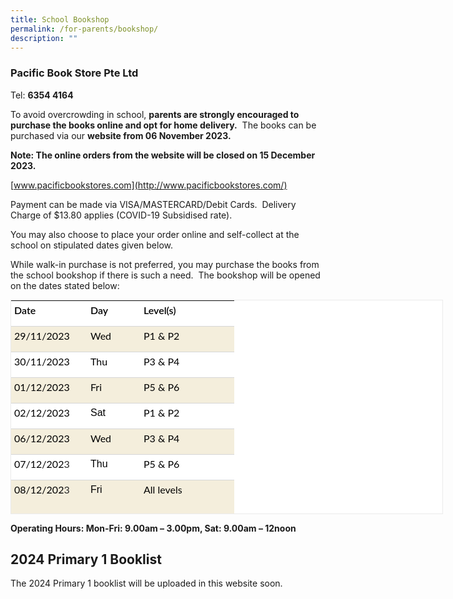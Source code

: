 ```yaml
---
title: School Bookshop
permalink: /for-parents/bookshop/
description: ""
---
```

### Pacific Book Store Pte Ltd



Tel:&nbsp;**6354 4164**

To avoid overcrowding in school,&nbsp;**parents are strongly encouraged to purchase the books online and opt for home delivery.**&nbsp; The books can be purchased via our&nbsp;**website from 06 November 2023.**

**Note: The online orders from the website will be closed on 15 December 2023.**

[www.pacificbookstores.com](http://www.pacificbookstores.com/)

Payment can be made via VISA/MASTERCARD/Debit Cards.&nbsp; Delivery Charge of $13.80 applies (COVID-19 Subsidised rate).

You may also choose to place your order online and self-collect at the school on stipulated dates given below.

While walk-in purchase is not preferred, you may purchase the books from the school bookshop if there is such a need.&nbsp; The bookshop will be opened on the dates stated below:


<table style="box-sizing: inherit; font-family: Lato, sans-serif; border-collapse: collapse; border-spacing: 0px; width: 690px; color: rgb(72, 72, 72); font-size: 16px; font-style: normal; font-variant-ligatures: normal; font-variant-caps: normal; font-weight: 400; letter-spacing: normal; orphans: 2; text-align: start; text-transform: none; widows: 2; word-spacing: 0px; -webkit-text-stroke-width: 0px; white-space: normal; background-color: rgb(255, 255, 255); text-decoration-thickness: initial; text-decoration-style: initial; text-decoration-color: initial; margin: auto; outline: 0px; padding: 0px; clear: both; border: 1px solid rgb(234, 234, 234); height: 341px;" width="0" class="iveo_table ives_tab_1 ive_eobj_center"><tbody style="box-sizing: inherit; font-family: Lato, sans-serif; margin: 0px; outline: 0px; padding: 0px;" class=""><tr style="box-sizing: inherit; font-family: Lato, sans-serif; margin: 0px; outline: 0px; padding: 0px;" class=""><td style="box-sizing: inherit; font-family: Lato, sans-serif; padding: 5px; text-align: left; vertical-align: top; border-style: solid; border-color: rgb(214, 214, 214); border-image: initial; border-width: 0px 0px 1px; margin: 0px; outline: 0px; background: rgb(255, 255, 255); color: rgb(40, 40, 40); width: 112px;" class="" width="102"><p style="box-sizing: inherit; font-family: &quot;PT Sans&quot;, sans-serif; margin: 0px 0px 10px; padding: 0px; font-size: 16px; line-height: 20px !important; outline: 0px; color: rgb(0, 0, 0);" class=""><b style="box-sizing: inherit; font-family: inherit; font-weight: 600; margin: 0px; outline: 0px; padding: 0px;" class=""><span style="box-sizing: inherit; font-family: Lato, sans-serif; font-style: inherit; font-weight: inherit; margin: 0px; outline: 0px; padding: 0px;" class="">Date</span></b></p></td><td style="box-sizing: inherit; font-family: Lato, sans-serif; padding: 5px; text-align: left; vertical-align: top; border-style: solid; border-color: rgb(214, 214, 214); border-image: initial; border-width: 0px 0px 1px; margin: 0px; outline: 0px; background: rgb(255, 255, 255); color: rgb(40, 40, 40); width: 75px;" class="" width="66"><p style="box-sizing: inherit; font-family: &quot;PT Sans&quot;, sans-serif; margin: 0px 0px 10px; padding: 0px; font-size: 16px; line-height: 20px !important; outline: 0px; color: rgb(0, 0, 0);" class=""><b style="box-sizing: inherit; font-family: inherit; font-weight: 600; margin: 0px; outline: 0px; padding: 0px;" class=""><span style="box-sizing: inherit; font-family: Lato, sans-serif; font-style: inherit; font-weight: inherit; margin: 0px; outline: 0px; padding: 0px;" class="">Day</span></b></p></td><td style="box-sizing: inherit; font-family: Lato, sans-serif; padding: 5px; text-align: left; vertical-align: top; border-style: solid; border-color: rgb(214, 214, 214); border-image: initial; border-width: 0px 0px 1px; margin: 0px; outline: 0px; background: rgb(255, 255, 255); color: rgb(40, 40, 40); width: 140px;" class="" width="132"><p style="box-sizing: inherit; font-family: &quot;PT Sans&quot;, sans-serif; margin: 0px 0px 10px; padding: 0px; font-size: 16px; line-height: 20px !important; outline: 0px; color: rgb(0, 0, 0);" class=""><b style="box-sizing: inherit; font-family: inherit; font-weight: 600; margin: 0px; outline: 0px; padding: 0px;" class=""><span style="box-sizing: inherit; font-family: Lato, sans-serif; font-style: inherit; font-weight: inherit; margin: 0px; outline: 0px; padding: 0px;" class="">Level(s)</span></b></p></td></tr><tr style="box-sizing: inherit; font-family: Lato, sans-serif; margin: 0px; outline: 0px; padding: 0px;" class=""><td style="box-sizing: inherit; font-family: Lato, sans-serif; padding: 5px; text-align: left; vertical-align: top; border-style: solid; border-color: rgb(214, 214, 214); border-image: initial; border-width: 0px 0px 1px; margin: 0px; outline: 0px; background: rgb(244, 238, 220); color: rgb(40, 40, 40);" class="" width="102"><p style="box-sizing: inherit; font-family: &quot;PT Sans&quot;, sans-serif; margin: 0px 0px 10px; padding: 0px; font-size: 16px; line-height: 20px !important; outline: 0px; color: rgb(0, 0, 0);" class=""><span style="box-sizing: inherit; font-family: Lato, sans-serif; font-style: inherit; font-weight: inherit; margin: 0px; outline: 0px; padding: 0px;" class="">29/11/2023</span></p></td><td style="box-sizing: inherit; font-family: Lato, sans-serif; padding: 5px; text-align: left; vertical-align: top; border-style: solid; border-color: rgb(214, 214, 214); border-image: initial; border-width: 0px 0px 1px; margin: 0px; outline: 0px; background: rgb(244, 238, 220); color: rgb(40, 40, 40);" class="" width="66"><p style="box-sizing: inherit; font-family: &quot;PT Sans&quot;, sans-serif; margin: 0px 0px 10px; padding: 0px; font-size: 16px; line-height: 20px !important; outline: 0px; color: rgb(0, 0, 0);" class=""><span style="box-sizing: inherit; font-family: Lato, sans-serif; font-style: inherit; font-weight: inherit; margin: 0px; outline: 0px; padding: 0px;" class="">Wed</span></p></td><td style="box-sizing: inherit; font-family: Lato, sans-serif; padding: 5px; text-align: left; vertical-align: top; border-style: solid; border-color: rgb(214, 214, 214); border-image: initial; border-width: 0px 0px 1px; margin: 0px; outline: 0px; background: rgb(244, 238, 220); color: rgb(40, 40, 40);" class="" width="132"><p style="box-sizing: inherit; font-family: &quot;PT Sans&quot;, sans-serif; margin: 0px 0px 10px; padding: 0px; font-size: 16px; line-height: 20px !important; outline: 0px; color: rgb(0, 0, 0);" class=""><span style="box-sizing: inherit; font-family: Lato, sans-serif; font-style: inherit; font-weight: inherit; margin: 0px; outline: 0px; padding: 0px;" class="">P1 &amp; P2</span></p></td></tr><tr style="box-sizing: inherit; font-family: Lato, sans-serif; margin: 0px; outline: 0px; padding: 0px;" class=""><td style="box-sizing: inherit; font-family: Lato, sans-serif; padding: 5px; text-align: left; vertical-align: top; border-style: solid; border-color: rgb(214, 214, 214); border-image: initial; border-width: 0px 0px 1px; margin: 0px; outline: 0px; background: rgb(255, 255, 255); color: rgb(40, 40, 40);" class="" width="102"><p style="box-sizing: inherit; font-family: &quot;PT Sans&quot;, sans-serif; margin: 0px 0px 10px; padding: 0px; font-size: 16px; line-height: 20px !important; outline: 0px; color: rgb(0, 0, 0);" class=""><span style="box-sizing: inherit; font-family: Lato, sans-serif; font-style: inherit; font-weight: inherit; margin: 0px; outline: 0px; padding: 0px;" class="">30/11/2023</span></p></td><td style="box-sizing: inherit; font-family: Lato, sans-serif; padding: 5px; text-align: left; vertical-align: top; border-style: solid; border-color: rgb(214, 214, 214); border-image: initial; border-width: 0px 0px 1px; margin: 0px; outline: 0px; background: rgb(255, 255, 255); color: rgb(40, 40, 40);" class="" width="66"><p style="box-sizing: inherit; font-family: &quot;PT Sans&quot;, sans-serif; margin: 0px 0px 10px; padding: 0px; font-size: 16px; line-height: 20px !important; outline: 0px; color: rgb(0, 0, 0);" class=""><span style="box-sizing: inherit; font-family: Lato, sans-serif; font-style: inherit; font-weight: inherit; margin: 0px; outline: 0px; padding: 0px;" class="">Thu</span></p></td><td style="box-sizing: inherit; font-family: Lato, sans-serif; padding: 5px; text-align: left; vertical-align: top; border-style: solid; border-color: rgb(214, 214, 214); border-image: initial; border-width: 0px 0px 1px; margin: 0px; outline: 0px; background: rgb(255, 255, 255); color: rgb(40, 40, 40);" class="" width="132"><p style="box-sizing: inherit; font-family: &quot;PT Sans&quot;, sans-serif; margin: 0px 0px 10px; padding: 0px; font-size: 16px; line-height: 20px !important; outline: 0px; color: rgb(0, 0, 0);" class=""><span style="box-sizing: inherit; font-family: Lato, sans-serif; font-style: inherit; font-weight: inherit; margin: 0px; outline: 0px; padding: 0px;" class="">P3 &amp; P4</span></p></td></tr><tr style="box-sizing: inherit; font-family: Lato, sans-serif; margin: 0px; outline: 0px; padding: 0px;" class=""><td style="box-sizing: inherit; font-family: Lato, sans-serif; padding: 5px; text-align: left; vertical-align: top; border-style: solid; border-color: rgb(214, 214, 214); border-image: initial; border-width: 0px 0px 1px; margin: 0px; outline: 0px; background: rgb(244, 238, 220); color: rgb(40, 40, 40);" class="" width="102"><p style="box-sizing: inherit; font-family: &quot;PT Sans&quot;, sans-serif; margin: 0px 0px 10px; padding: 0px; font-size: 16px; line-height: 20px !important; outline: 0px; color: rgb(0, 0, 0);" class=""><span style="box-sizing: inherit; font-family: Lato, sans-serif; font-style: inherit; font-weight: inherit; margin: 0px; outline: 0px; padding: 0px;" class="">01/12/2023</span></p></td><td style="box-sizing: inherit; font-family: Lato, sans-serif; padding: 5px; text-align: left; vertical-align: top; border-style: solid; border-color: rgb(214, 214, 214); border-image: initial; border-width: 0px 0px 1px; margin: 0px; outline: 0px; background: rgb(244, 238, 220); color: rgb(40, 40, 40);" class="" width="66"><p style="box-sizing: inherit; font-family: &quot;PT Sans&quot;, sans-serif; margin: 0px 0px 10px; padding: 0px; font-size: 16px; line-height: 20px !important; outline: 0px; color: rgb(0, 0, 0);" class=""><span style="box-sizing: inherit; font-family: Lato, sans-serif; font-style: inherit; font-weight: inherit; margin: 0px; outline: 0px; padding: 0px;" class="">Fri</span></p></td><td style="box-sizing: inherit; font-family: Lato, sans-serif; padding: 5px; text-align: left; vertical-align: top; border-style: solid; border-color: rgb(214, 214, 214); border-image: initial; border-width: 0px 0px 1px; margin: 0px; outline: 0px; background: rgb(244, 238, 220); color: rgb(40, 40, 40);" class="" width="132"><p style="box-sizing: inherit; font-family: &quot;PT Sans&quot;, sans-serif; margin: 0px 0px 10px; padding: 0px; font-size: 16px; line-height: 20px !important; outline: 0px; color: rgb(0, 0, 0);" class=""><span style="box-sizing: inherit; font-family: Lato, sans-serif; font-style: inherit; font-weight: inherit; margin: 0px; outline: 0px; padding: 0px;" class="">P5 &amp; P6</span></p></td></tr><tr style="box-sizing: inherit; font-family: Lato, sans-serif; margin: 0px; outline: 0px; padding: 0px;" class=""><td style="box-sizing: inherit; font-family: Lato, sans-serif; padding: 5px; text-align: left; vertical-align: top; border-style: solid; border-color: rgb(214, 214, 214); border-image: initial; border-width: 0px 0px 1px; margin: 0px; outline: 0px; background: rgb(255, 255, 255); color: rgb(40, 40, 40);" class="" width="102"><p style="box-sizing: inherit; font-family: &quot;PT Sans&quot;, sans-serif; margin: 0px 0px 10px; padding: 0px; font-size: 16px; line-height: 20px !important; outline: 0px; color: rgb(0, 0, 0);" class=""><span style="box-sizing: inherit; font-family: Lato, sans-serif; font-style: inherit; font-weight: inherit; margin: 0px; outline: 0px; padding: 0px;" class="">02/12/2023</span></p></td><td style="box-sizing: inherit; font-family: Lato, sans-serif; padding: 5px; text-align: left; vertical-align: top; border-style: solid; border-color: rgb(214, 214, 214); border-image: initial; border-width: 0px 0px 1px; margin: 0px; outline: 0px; background: rgb(255, 255, 255); color: rgb(40, 40, 40);" class="" width="66"><p style="box-sizing: inherit; font-family: &quot;PT Sans&quot;, sans-serif; margin: 0px 0px 10px; padding: 0px; font-size: 16px; line-height: 20px !important; outline: 0px; color: rgb(0, 0, 0);" class="">Sat</p></td><td style="box-sizing: inherit; font-family: Lato, sans-serif; padding: 5px; text-align: left; vertical-align: top; border-style: solid; border-color: rgb(214, 214, 214); border-image: initial; border-width: 0px 0px 1px; margin: 0px; outline: 0px; background: rgb(255, 255, 255); color: rgb(40, 40, 40);" class="" width="132"><p style="box-sizing: inherit; font-family: &quot;PT Sans&quot;, sans-serif; margin: 0px 0px 10px; padding: 0px; font-size: 16px; line-height: 20px !important; outline: 0px; color: rgb(0, 0, 0);" class=""><span style="box-sizing: inherit; font-family: Lato, sans-serif; font-style: inherit; font-weight: inherit; margin: 0px; outline: 0px; padding: 0px;" class="">P1 &amp; P2</span></p></td></tr><tr style="box-sizing: inherit; font-family: Lato, sans-serif; margin: 0px; outline: 0px; padding: 0px;" class=""><td style="box-sizing: inherit; font-family: Lato, sans-serif; padding: 5px; text-align: left; vertical-align: top; border-style: solid; border-color: rgb(214, 214, 214); border-image: initial; border-width: 0px 0px 1px; margin: 0px; outline: 0px; background: rgb(244, 238, 220); color: rgb(40, 40, 40);" class="" width="102"><p style="box-sizing: inherit; font-family: &quot;PT Sans&quot;, sans-serif; margin: 0px 0px 10px; padding: 0px; font-size: 16px; line-height: 20px !important; outline: 0px; color: rgb(0, 0, 0);" class=""><span style="box-sizing: inherit; font-family: Lato, sans-serif; font-style: inherit; font-weight: inherit; margin: 0px; outline: 0px; padding: 0px;" class="">06/12/2023<font style="box-sizing: inherit; font-family: Lato, sans-serif; margin: 0px; outline: 0px; padding: 0px;" color="#282828"></font></span></p></td><td style="box-sizing: inherit; font-family: Lato, sans-serif; padding: 5px; text-align: left; vertical-align: top; border-style: solid; border-color: rgb(214, 214, 214); border-image: initial; border-width: 0px 0px 1px; margin: 0px; outline: 0px; background: rgb(244, 238, 220); color: rgb(40, 40, 40);" class="" width="66"><p style="box-sizing: inherit; font-family: &quot;PT Sans&quot;, sans-serif; margin: 0px 0px 10px; padding: 0px; font-size: 16px; line-height: 20px !important; outline: 0px; color: rgb(0, 0, 0);" class=""><span style="box-sizing: inherit; font-family: Lato, sans-serif; font-style: inherit; font-weight: inherit; margin: 0px; outline: 0px; padding: 0px;" class="">Wed</span></p></td><td style="box-sizing: inherit; font-family: Lato, sans-serif; padding: 5px; text-align: left; vertical-align: top; border-style: solid; border-color: rgb(214, 214, 214); border-image: initial; border-width: 0px 0px 1px; margin: 0px; outline: 0px; background: rgb(244, 238, 220); color: rgb(40, 40, 40);" class="" width="132"><p style="box-sizing: inherit; font-family: &quot;PT Sans&quot;, sans-serif; margin: 0px 0px 10px; padding: 0px; font-size: 16px; line-height: 20px !important; outline: 0px; color: rgb(0, 0, 0);" class=""><span style="box-sizing: inherit; font-family: Lato, sans-serif; font-style: inherit; font-weight: inherit; margin: 0px; outline: 0px; padding: 0px;" class="">P3 &amp; P4</span></p></td></tr><tr style="box-sizing: inherit; font-family: Lato, sans-serif; margin: 0px; outline: 0px; padding: 0px;" class=""><td style="box-sizing: inherit; font-family: Lato, sans-serif; padding: 5px; text-align: left; vertical-align: top; border-style: solid; border-color: rgb(214, 214, 214); border-image: initial; border-width: 0px 0px 1px; margin: 0px; outline: 0px; background: rgb(255, 255, 255); color: rgb(40, 40, 40);" class="" width="102"><p style="box-sizing: inherit; font-family: &quot;PT Sans&quot;, sans-serif; margin: 0px 0px 10px; padding: 0px; font-size: 16px; line-height: 20px !important; outline: 0px; color: rgb(0, 0, 0);" class=""><span style="box-sizing: inherit; font-family: Lato, sans-serif; font-style: inherit; font-weight: inherit; margin: 0px; outline: 0px; padding: 0px;" class="">07/12/202<font style="box-sizing: inherit; font-family: Lato, sans-serif; margin: 0px; outline: 0px; padding: 0px;" color="#282828">3</font></span></p></td><td style="box-sizing: inherit; font-family: Lato, sans-serif; padding: 5px; text-align: left; vertical-align: top; border-style: solid; border-color: rgb(214, 214, 214); border-image: initial; border-width: 0px 0px 1px; margin: 0px; outline: 0px; background: rgb(255, 255, 255); color: rgb(40, 40, 40);" class="" width="66"><p style="box-sizing: inherit; font-family: &quot;PT Sans&quot;, sans-serif; margin: 0px 0px 10px; padding: 0px; font-size: 16px; line-height: 20px !important; outline: 0px; color: rgb(0, 0, 0);" class="">Thu</p></td><td style="box-sizing: inherit; font-family: Lato, sans-serif; padding: 5px; text-align: left; vertical-align: top; border-style: solid; border-color: rgb(214, 214, 214); border-image: initial; border-width: 0px 0px 1px; margin: 0px; outline: 0px; background: rgb(255, 255, 255); color: rgb(40, 40, 40);" class="" width="132"><p style="box-sizing: inherit; font-family: &quot;PT Sans&quot;, sans-serif; margin: 0px 0px 10px; padding: 0px; font-size: 16px; line-height: 20px !important; outline: 0px; color: rgb(0, 0, 0);" class=""><span style="box-sizing: inherit; font-family: Lato, sans-serif; font-style: inherit; font-weight: inherit; margin: 0px; outline: 0px; padding: 0px;" class="">P5 &amp; P6</span></p></td></tr><tr style="box-sizing: inherit; font-family: Lato, sans-serif; margin: 0px; outline: 0px; padding: 0px;" class=""><td style="box-sizing: inherit; font-family: Lato, sans-serif; padding: 5px; text-align: left; vertical-align: top; border-style: solid; border-color: rgb(214, 214, 214); border-image: initial; border-width: 0px 0px 1px; margin: 0px; outline: 0px; background: rgb(244, 238, 220); color: rgb(40, 40, 40);" class="" width="102"><p style="box-sizing: inherit; font-family: &quot;PT Sans&quot;, sans-serif; margin: 0px 0px 10px; padding: 0px; font-size: 16px; line-height: 20px !important; outline: 0px; color: rgb(0, 0, 0);" class=""><span style="box-sizing: inherit; font-family: Lato, sans-serif; font-style: inherit; font-weight: inherit; margin: 0px; outline: 0px; padding: 0px;" class="">08/12/202<font style="box-sizing: inherit; font-family: Lato, sans-serif; margin: 0px; outline: 0px; padding: 0px;" color="#282828">3<span style="box-sizing: inherit; font-family: Lato, sans-serif; font-style: inherit; font-weight: inherit; margin: 0px; outline: 0px; padding: 0px;">&nbsp;&nbsp; &nbsp;</span><span style="box-sizing: inherit; font-family: Lato, sans-serif; font-style: inherit; font-weight: inherit; margin: 0px; outline: 0px; padding: 0px;">&nbsp;&nbsp;</span></font></span></p></td><td style="box-sizing: inherit; font-family: Lato, sans-serif; padding: 5px; text-align: left; vertical-align: top; border-style: solid; border-color: rgb(214, 214, 214); border-image: initial; border-width: 0px 0px 1px; margin: 0px; outline: 0px; background: rgb(244, 238, 220); color: rgb(40, 40, 40);" class="" width="66"><p style="box-sizing: inherit; font-family: &quot;PT Sans&quot;, sans-serif; margin: 0px 0px 10px; padding: 0px; font-size: 16px; line-height: 20px !important; outline: 0px; color: rgb(0, 0, 0);" class="">Fri</p></td><td style="box-sizing: inherit; font-family: Lato, sans-serif; padding: 5px; text-align: left; vertical-align: top; border-style: solid; border-color: rgb(214, 214, 214); border-image: initial; border-width: 0px 0px 1px; margin: 0px; outline: 0px; background: rgb(244, 238, 220); color: rgb(40, 40, 40);" class="" width="132"><p style="box-sizing: inherit; font-family: &quot;PT Sans&quot;, sans-serif; margin: 0px 0px 10px; padding: 0px; font-size: 16px; line-height: 20px !important; outline: 0px; color: rgb(0, 0, 0);" class=""><span style="box-sizing: inherit; font-family: Lato, sans-serif; font-style: inherit; font-weight: inherit; margin: 0px; outline: 0px; padding: 0px;" class="">All levels</span></p></td></tr><tr style="box-sizing: inherit; font-family: Lato, sans-serif; margin: 0px; outline: 0px; padding: 0px;"><td style="box-sizing: inherit; font-family: Lato, sans-serif; padding: 5px; text-align: left; vertical-align: top; border-style: solid; border-color: rgb(214, 214, 214); border-image: initial; border-width: 0px 0px 1px; margin: 0px; outline: 0px; background: rgb(255, 255, 255); color: rgb(40, 40, 40);">09/12/2023</td><td style="box-sizing: inherit; font-family: Lato, sans-serif; padding: 5px; text-align: left; vertical-align: top; border-style: solid; border-color: rgb(214, 214, 214); border-image: initial; border-width: 0px 0px 1px; margin: 0px; outline: 0px; background: rgb(255, 255, 255); color: rgb(40, 40, 40);">Sat</td><td style="box-sizing: inherit; font-family: Lato, sans-serif; padding: 5px; text-align: left; vertical-align: top; border-style: solid; border-color: rgb(214, 214, 214); border-image: initial; border-width: 0px 0px 1px; margin: 0px; outline: 0px; background: rgb(255, 255, 255); color: rgb(40, 40, 40);">All levels</td></tr><tr style="box-sizing: inherit; font-family: Lato, sans-serif; margin: 0px; outline: 0px; padding: 0px;"><td style="box-sizing: inherit; font-family: Lato, sans-serif; padding: 5px; text-align: left; vertical-align: top; border-style: solid; border-color: rgb(214, 214, 214); border-image: initial; border-width: 0px 0px 1px; margin: 0px; outline: 0px; background: rgb(244, 238, 220); color: rgb(40, 40, 40);">13/12/2023</td><td style="box-sizing: inherit; font-family: Lato, sans-serif; padding: 5px; text-align: left; vertical-align: top; border-style: solid; border-color: rgb(214, 214, 214); border-image: initial; border-width: 0px 0px 1px; margin: 0px; outline: 0px; background: rgb(244, 238, 220); color: rgb(40, 40, 40);">Wed</td><td style="box-sizing: inherit; font-family: Lato, sans-serif; padding: 5px; text-align: left; vertical-align: top; border-style: solid; border-color: rgb(214, 214, 214); border-image: initial; border-width: 0px 0px 1px; margin: 0px; outline: 0px; background: rgb(244, 238, 220); color: rgb(40, 40, 40);">All levels</td></tr><tr style="box-sizing: inherit; font-family: Lato, sans-serif; margin: 0px; outline: 0px; padding: 0px;"><td style="box-sizing: inherit; font-family: Lato, sans-serif; padding: 5px; text-align: left; vertical-align: top; border-style: solid; border-color: rgb(214, 214, 214); border-image: initial; border-width: 0px 0px 1px; margin: 0px; outline: 0px; background: rgb(255, 255, 255); color: rgb(40, 40, 40);">14/12/2023</td><td style="box-sizing: inherit; font-family: Lato, sans-serif; padding: 5px; text-align: left; vertical-align: top; border-style: solid; border-color: rgb(214, 214, 214); border-image: initial; border-width: 0px 0px 1px; margin: 0px; outline: 0px; background: rgb(255, 255, 255); color: rgb(40, 40, 40);">Thu&nbsp;</td><td style="box-sizing: inherit; font-family: Lato, sans-serif; padding: 5px; text-align: left; vertical-align: top; border-style: solid; border-color: rgb(214, 214, 214); border-image: initial; border-width: 0px 0px 1px; margin: 0px; outline: 0px; background: rgb(255, 255, 255); color: rgb(40, 40, 40);">All levels</td></tr><tr style="box-sizing: inherit; font-family: Lato, sans-serif; margin: 0px; outline: 0px; padding: 0px;"><td style="box-sizing: inherit; font-family: Lato, sans-serif; padding: 5px; text-align: left; vertical-align: top; border-style: solid; border-color: rgb(214, 214, 214); border-image: initial; border-width: 0px 0px 1px; margin: 0px; outline: 0px; background: rgb(244, 238, 220); color: rgb(40, 40, 40);">15/12/2023</td><td style="box-sizing: inherit; font-family: Lato, sans-serif; padding: 5px; text-align: left; vertical-align: top; border-style: solid; border-color: rgb(214, 214, 214); border-image: initial; border-width: 0px 0px 1px; margin: 0px; outline: 0px; background: rgb(244, 238, 220); color: rgb(40, 40, 40);">Fri</td><td style="box-sizing: inherit; font-family: Lato, sans-serif; padding: 5px; text-align: left; vertical-align: top; border-style: solid; border-color: rgb(214, 214, 214); border-image: initial; border-width: 0px 0px 1px; margin: 0px; outline: 0px; background: rgb(244, 238, 220); color: rgb(40, 40, 40);">All levels</td></tr><tr style="box-sizing: inherit; font-family: Lato, sans-serif; margin: 0px; outline: 0px; padding: 0px;"><td style="box-sizing: inherit; font-family: Lato, sans-serif; padding: 5px; text-align: left; vertical-align: top; border-style: solid; border-color: rgb(214, 214, 214); border-image: initial; border-width: 0px 0px 1px; margin: 0px; outline: 0px; background: rgb(255, 255, 255); color: rgb(40, 40, 40);">16/12/2023</td><td style="box-sizing: inherit; font-family: Lato, sans-serif; padding: 5px; text-align: left; vertical-align: top; border-style: solid; border-color: rgb(214, 214, 214); border-image: initial; border-width: 0px 0px 1px; margin: 0px; outline: 0px; background: rgb(255, 255, 255); color: rgb(40, 40, 40);">Sat</td><td style="box-sizing: inherit; font-family: Lato, sans-serif; padding: 5px; text-align: left; vertical-align: top; border-style: solid; border-color: rgb(214, 214, 214); border-image: initial; border-width: 0px 0px 1px; margin: 0px; outline: 0px; background: rgb(255, 255, 255); color: rgb(40, 40, 40);">All levels</td></tr><tr style="box-sizing: inherit; font-family: Lato, sans-serif; margin: 0px; outline: 0px; padding: 0px;"><td style="box-sizing: inherit; font-family: Lato, sans-serif; padding: 5px; text-align: left; vertical-align: top; border-style: solid; border-color: rgb(214, 214, 214); border-image: initial; border-width: 0px 0px 1px; margin: 0px; outline: 0px; background: rgb(244, 238, 220); color: rgb(40, 40, 40);">26/12/2023</td><td style="box-sizing: inherit; font-family: Lato, sans-serif; padding: 5px; text-align: left; vertical-align: top; border-style: solid; border-color: rgb(214, 214, 214); border-image: initial; border-width: 0px 0px 1px; margin: 0px; outline: 0px; background: rgb(244, 238, 220); color: rgb(40, 40, 40);">Tue</td><td style="box-sizing: inherit; font-family: Lato, sans-serif; padding: 5px; text-align: left; vertical-align: top; border-style: solid; border-color: rgb(214, 214, 214); border-image: initial; border-width: 0px 0px 1px; margin: 0px; outline: 0px; background: rgb(244, 238, 220); color: rgb(40, 40, 40);">All levels<br style="box-sizing: inherit; font-family: Lato, sans-serif; margin: 0px; outline: 0px; padding: 0px;"></td></tr><tr style="box-sizing: inherit; font-family: Lato, sans-serif; margin: 0px; outline: 0px; padding: 0px;"><td style="box-sizing: inherit; font-family: Lato, sans-serif; padding: 5px; text-align: left; vertical-align: top; border-style: solid; border-color: rgb(214, 214, 214); border-image: initial; border-width: 0px 0px 1px; margin: 0px; outline: 0px; background: rgb(255, 255, 255); color: rgb(40, 40, 40);">27/12/2023</td><td style="box-sizing: inherit; font-family: Lato, sans-serif; padding: 5px; text-align: left; vertical-align: top; border-style: solid; border-color: rgb(214, 214, 214); border-image: initial; border-width: 0px 0px 1px; margin: 0px; outline: 0px; background: rgb(255, 255, 255); color: rgb(40, 40, 40);">Wed</td><td style="box-sizing: inherit; font-family: Lato, sans-serif; padding: 5px; text-align: left; vertical-align: top; border-style: solid; border-color: rgb(214, 214, 214); border-image: initial; border-width: 0px 0px 1px; margin: 0px; outline: 0px; background: rgb(255, 255, 255); color: rgb(40, 40, 40);">All levels</td></tr><tr style="box-sizing: inherit; font-family: Lato, sans-serif; margin: 0px; outline: 0px; padding: 0px;"><td style="box-sizing: inherit; font-family: Lato, sans-serif; padding: 5px; text-align: left; vertical-align: top; border: 0px solid rgb(214, 214, 214); margin: 0px; outline: 0px; background: rgb(244, 238, 220); color: rgb(40, 40, 40);">28/12/2023</td><td style="box-sizing: inherit; font-family: Lato, sans-serif; padding: 5px; text-align: left; vertical-align: top; border: 0px solid rgb(214, 214, 214); margin: 0px; outline: 0px; background: rgb(244, 238, 220); color: rgb(40, 40, 40);">Thu</td><td style="box-sizing: inherit; font-family: Lato, sans-serif; padding: 5px; text-align: left; vertical-align: top; border: 0px solid rgb(214, 214, 214); margin: 0px; outline: 0px; background: rgb(244, 238, 220); color: rgb(40, 40, 40);">All levels</td></tr></tbody></table>

**Operating Hours: Mon-Fri: 9.00am – 3.00pm, Sat: 9.00am – 12noon**

2024 Primary 1 Booklist
-----------------------

The 2024 Primary 1 booklist will be uploaded in this website soon.